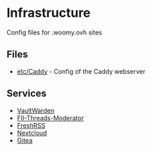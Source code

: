 # Infrastructure

Config files for .woomy.ovh sites

## Files

- [etc/Caddy](./etc/caddy/) - Config of the Caddy webserver

## Services

- [VaultWarden](Services/bitwarden.woomy.ovh/)
- [FII-Threads-Moderator](Services/FII-Threads-Moderator)
- [FreshRSS](Services/rss.woomy.ovh)
- [Nextcloud](Services/nextcloud.woomy.ovh)
- [Gitea](Services/gitea.woomy.ovh)

